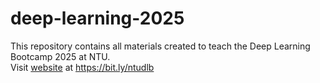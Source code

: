 # deep-learning-2025

This repository contains all materials created to teach the Deep Learning Bootcamp 2025 at NTU.   
Visit [website](https://ntu-dl-bootcamp.github.io/deep-learning-2026/) at https://bit.ly/ntudlb
